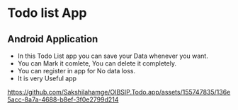 # Todo list App
## Android Application

- In this Todo List app you can save your Data whenever you want.
- You can Mark it comlete, You can delete it completely.
- You can register in app for No data loss.
- It is very Useful app

https://github.com/Sakshilahamge/OIBSIP.Todo.app/assets/155747835/136e5acc-8a7a-4688-b8ef-3f0e2799d214
